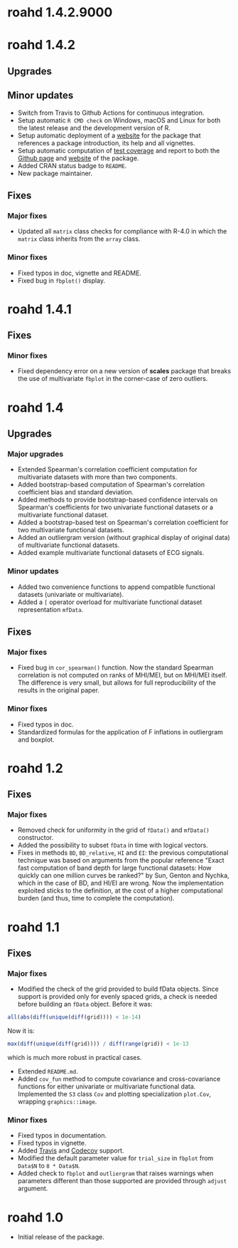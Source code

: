 # roahd 1.4.2.9000

# roahd 1.4.2

## Upgrades

## Minor updates

* Switch from Travis to Github Actions for continuous integration.
* Setup automatic `R CMD check` on Windows, macOS and Linux for both the latest
release and the development version of R.
* Setup automatic deployment of a [website](https://astamm.github.io/roahd/) for
the package that references a package introduction, its help and all vignettes.
* Setup automatic computation of [test coverage](https://about.codecov.io/) and
report to both the [Github page](https://github.com/astamm/roahd) and
[website](https://astamm.github.io/roahd/) of the package.
* Added CRAN status badge to `README`.
* New package maintainer.

## Fixes

### Major fixes

* Updated all `matrix` class checks for compliance with R-4.0 in which the
`matrix` class inherits from the `array` class.

### Minor fixes

* Fixed typos in doc, vignette and README.
* Fixed bug in `fbplot()` display.

# roahd 1.4.1

## Fixes

### Minor fixes

* Fixed dependency error on a new version of **scales** package that breaks the
use of multivariate `fbplot` in the corner-case of zero outliers.

# roahd 1.4

## Upgrades

### Major upgrades

* Extended Spearman's correlation coefficient computation for multivariate
datasets with more than two components.
* Added bootstrap-based computation of Spearman's correlation coefficient bias
and standard deviation.
* Added methods to provide bootstrap-based confidence intervals on Spearman's
coefficients for two univariate functional datasets or a multivariate functional
dataset.
* Added a bootstrap-based test on Spearman's correlation coefficient for two
multivariate functional datasets.
* Added an outliergram version (without graphical display of original data) of
multivariate functional datasets.
* Added example multivariate functional datasets of ECG signals.

### Minor updates

* Added two convenience functions to append compatible functional datasets
(univariate or multivariate).
* Added a `[` operator overload for multivariate functional dataset
representation `mfData`.

## Fixes

### Major fixes

* Fixed bug in `cor_spearman()` function. Now the standard Spearman correlation
is not computed on ranks of MHI/MEI, but on MHI/MEI itself. The difference is
very small, but allows for full reproducibility of the results in the original
paper.

### Minor fixes

* Fixed typos in doc.
* Standardized formulas for the application of F inflations in outliergram and
boxplot.

# roahd 1.2

## Fixes

### Major fixes

* Removed check for uniformity in the grid of `fData()` and `mfData()`
constructor.
* Added the possibility to subset `fData` in time with logical vectors.
* Fixes in methods `BD`, `BD_relative`, `HI` and `EI`: the previous
computational technique was based on arguments from the popular reference "Exact
fast computation of band depth for large functional datasets: How quickly can
one million curves be ranked?" by Sun, Genton and Nychka, which in the case of
BD, and HI/EI are wrong. Now the implementation exploited sticks to the
definition, at the cost of a higher computational burden (and thus, time to
complete the computation).

# roahd 1.1

## Fixes

### Major fixes 

* Modified the check of the grid provided to build fData objects. Since support is provided only for evenly spaced grids, a check is needed before building an `fData` object. Before it was:

```r
all(abs(diff(unique(diff(grid)))) < 1e-14)
```

Now it is:

```r
max(diff(unique(diff(grid)))) / diff(range(grid)) < 1e-13
```

which is much more robust in practical cases.

* Extended `README.md`.
* Added `cov_fun` method to compute covariance and cross-covariance functions
for either univariate or multivariate functional data. Implemented the `S3` class
`Cov` and plotting specialization `plot.Cov`, wrapping `graphics::image`.

### Minor fixes 

* Fixed typos in documentation.
* Fixed typos in vignette.
* Added [Travis](https://travis-ci.org/ntarabelloni/roahd) and
[Codecov](https://app.codecov.io/gh/ntarabelloni/roahd) support.
* Modified the default parameter value for `trial_size` in `fbplot` from
`Data$N` to `8 * Data$N`.
* Added check to `fbplot` and `outliergram` that raises warnings when parameters
different than those supported are provided through `adjust` argument.

# roahd 1.0

* Initial release of the package.
